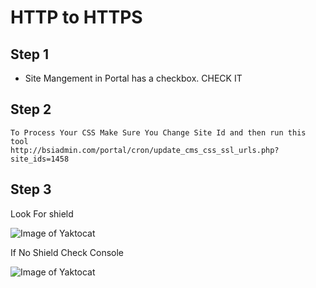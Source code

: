 # HTTP to HTTPS 

## Step 1

- Site Mangement in Portal has a checkbox. CHECK IT 

## Step 2
```
To Process Your CSS Make Sure You Change Site Id and then run this tool
http://bsiadmin.com/portal/cron/update_cms_css_ssl_urls.php?site_ids=1458
```


## Step 3 
 
Look For shield
 
![Image of Yaktocat](http://d6449bb3dc657045bfc9-290115cc0d6de62a29c33db202ae565c.r80.cf1.rackcdn.com/1334/Screenshot_2017-05-23_17.12.44.png)


If No Shield Check Console

![Image of Yaktocat](http://d6449bb3dc657045bfc9-290115cc0d6de62a29c33db202ae565c.r80.cf1.rackcdn.com/1334/Screenshot_2017-05-23_17.20.11.png)
